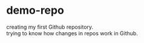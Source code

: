# demo-repo
creating my first Github repository.<br>
trying to know how changes in repos work in Github.
